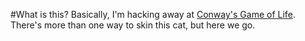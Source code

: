 #What is this?
Basically, I'm hacking away at [Conway's Game of Life](http://en.wikipedia.org/wiki/Conway%27s_Game_of_Life). There's more than one way to skin this cat, but here we go.
